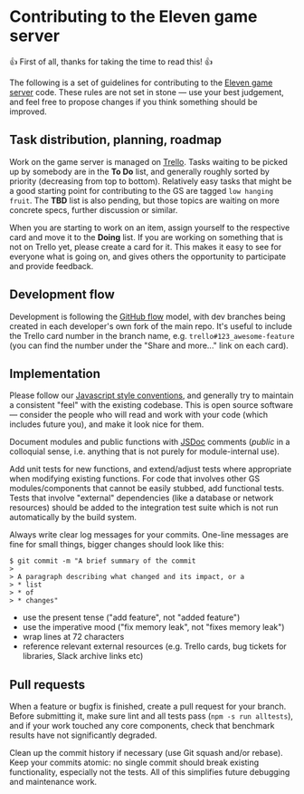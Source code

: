 # Contributing to the Eleven game server #
:+1: First of all, thanks for taking the time to read this! :+1:

The following is a set of guidelines for contributing to the [Eleven game server](https://github.com/ElevenGiants/eleven-server)
code. These rules are not set in stone — use your best judgement, and feel free
to propose changes if you think something should be improved.


## Task distribution, planning, roadmap ##
Work on the game server is managed on [Trello](https://trello.com/b/ZdLBfI1l/game-server).
Tasks waiting to be picked up by somebody are in the **To Do** list, and
generally roughly sorted by priority (decreasing from top to bottom).
Relatively easy tasks that might be a good starting point for contributing to the
GS are tagged `low hanging fruit`.
The **TBD** list is also pending, but those topics are waiting on more concrete
specs, further discussion or similar.

When you are starting to work on an item, assign yourself to the respective
card and move it to the **Doing** list. If you are working on something that is
not on Trello yet, please create a card for it. This makes it easy to see for
everyone what is going on, and gives others the opportunity to participate and
provide feedback.


## Development flow ##
Development is following the [​GitHub flow](https://guides.github.com/introduction/flow/index.html)
model, with dev branches being created in each developer's own fork of the main
repo. It's useful to include the Trello card number in the branch name, e.g.
`trello#123_awesome-feature` (you can find the number under the "Share and
more..." link on each card).


## Implementation ##
Please follow our [Javascript style conventions](http://trac.elevengiants.com/trac/wiki/JsCodeStyle),
and generally try to maintain a consistent "feel" with the existing codebase.
This is open source software — consider the people who will read and work with
your code (which includes future you), and make it look nice for them.

Document modules and public functions with [JSDoc](http://usejsdoc.org/)
comments (*public* in a colloquial sense, i.e. anything that is not purely for
module-internal use).

Add unit tests for new functions, and extend/adjust tests where appropriate when
modifying existing functions. For code that involves other GS modules/components
that cannot be easily stubbed, add functional tests. Tests that involve
"external" dependencies (like a database or network resources) should be added
to the integration test suite which is not run automatically by the build
system.

Always write clear log messages for your commits. One-line messages are fine for
small things, bigger changes should look like this:

	$ git commit -m "A brief summary of the commit
	>
	> A paragraph describing what changed and its impact, or a
	> * list
	> * of
	> * changes"

* use the present tense ("add feature", not "added feature")
* use the imperative mood ("fix memory leak", not "fixes memory leak")
* wrap lines at 72 characters
* reference relevant external resources (e.g. Trello cards, bug tickets for
  libraries, Slack archive links etc)

## Pull requests ##
When a feature or bugfix is finished, create a pull request for your branch.
Before submitting it, make sure lint and all tests pass (`npm -s run alltests`),
and if your work touched any core components, check that benchmark results have
not significantly degraded.

Clean up the commit history if necessary (use Git squash and/or rebase). Keep
your commits atomic: no single commit should break existing functionality,
especially not the tests. All of this simplifies future debugging and
maintenance work.
